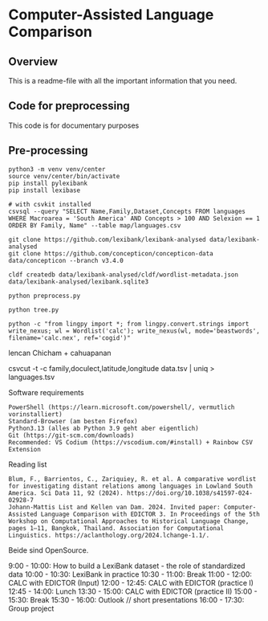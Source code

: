 # Computer-Assisted Language Comparison

## Overview

This is a readme-file with all the important information that you need.

## Code for preprocessing

This code is for documentary purposes

## Pre-processing

```shell
python3 -m venv venv/center
source venv/center/bin/activate
pip install pylexibank
pip install lexibase
```

```shell
# with csvkit installed
csvsql --query "SELECT Name,Family,Dataset,Concepts FROM languages WHERE Macroarea = 'South America' AND Concepts > 100 AND Selexion == 1 ORDER BY Family, Name" --table map/languages.csv
```

```shell
git clone https://github.com/lexibank/lexibank-analysed data/lexibank-analysed
git clone https://github.com/concepticon/concepticon-data data/concepticon --branch v3.4.0

cldf createdb data/lexibank-analysed/cldf/wordlist-metadata.json data/lexibank-analysed/lexibank.sqlite3
```

```shell
python preprocess.py
```

```shell
python tree.py
```

```shell
python -c "from lingpy import *; from lingpy.convert.strings import write_nexus; wl = Wordlist('calc'); write_nexus(wl, mode='beastwords', filename='calc.nex', ref='cogid')"
```

lencan
Chicham + cahuapanan

csvcut -t -c family,doculect,latitude,longitude data.tsv | uniq > languages.tsv




Software requirements

    PowerShell (https://learn.microsoft.com/powershell/, vermutlich vorinstalliert)
    Standard-Browser (am besten Firefox)
    Python3.13 (alles ab Python 3.9 geht aber eigentlich)
    Git (https://git-scm.com/downloads)
    Recommended: VS Codium (https://vscodium.com/#install) + Rainbow CSV Extension


Reading list

    Blum, F., Barrientos, C., Zariquiey, R. et al. A comparative wordlist for investigating distant relations among languages in Lowland South America. Sci Data 11, 92 (2024). https://doi.org/10.1038/s41597-024-02928-7
    Johann-Mattis List and Kellen van Dam. 2024. Invited paper: Computer-Assisted Language Comparison with EDICTOR 3. In Proceedings of the 5th Workshop on Computational Approaches to Historical Language Change, pages 1–11, Bangkok, Thailand. Association for Computational Linguistics. https://aclanthology.org/2024.lchange-1.1/.

Beide sind OpenSource.


9:00 - 10:00: How to build a LexiBank dataset - the role of standardized data
10:00 - 10:30: LexiBank in practice
    10:30 - 11:00: Break
11:00 - 12:00: CALC with EDICTOR (Input)
12:00 - 12:45: CALC with EDICTOR (practice I)
    12:45 - 14:00: Lunch
13:30 - 15:00: CALC with EDICTOR (practice II)
    15:00 - 15:30: Break
15:30 - 16:00: Outlook // short presentations
16:00 - 17:30: Group project
